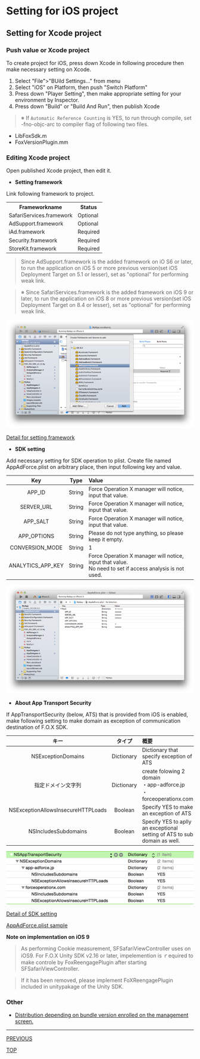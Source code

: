# Setting for iOS project

## **Setting for Xcode project**

### Push value or Xcode project

To create project for iOS, press down Xcode in following  procedure then make necessary setting on Xcode.

1. Select  "File">"BUild Settings..." from menu
2. Select "iOS" on Platform, then push "Switch Platform"
3. Press down "Player Setting", then make appropriate setting for your  environment by Inspector.
4. Press down "Build" or "Build And Run", then publish Xcode

> ※ If `Automatic Reference Counting` is YES, to run through compile, set -fno-objc-arc to compiler flag of following two files.
* LibFoxSdk.m
* FoxVersionPlugin.mm

### Editing Xcode project

Open published Xcode project, then edit it.

* **Setting framework**

Link following framework to project.

<table>
<tr><th>Frameworkname</th><th>Status</th></tr>
<tr><td>SafariServices.framework</td><td>Optional</td></tr>
<tr><td>AdSupport.framework</td><td>Optional</td></tr>
<tr><td>iAd.framework </td><td>Required</td></tr>
<tr><td>Security.framework </td><td>Required </td></tr>
<tr><td>StoreKit.framework </td><td>Required </td></tr>
</table>

> Since AdSupport.framework is the added framework on iO S6 or later, to run the application on iOS 5 or more previous version(set iOS Deployment Target on 5.1 or lesser),  set as "optional" for performing weak link.

> ※ Since SafariServices.framework is the added framework on iOS 9 or later, to run the application on iOS 8 or more previous version(set iOS Deployment Target on 8.4 or lesser),  set as "optional" for performing weak link.

![Setting frame work 01](/lang/en/doc/integration/ios/config_framework/img01.png)

[Detail for setting framework](/lang/en/doc/integration/ios/config_framework/README.md)

* **SDK setting**

Add necessary setting for SDK operation to plist. Create file named AppAdForce.plist on arbitrary place, then input following key and value.

Key | Type | Value
:---: | :---: | :---
APP_ID | String | Force Operation X manager will notice, input that value.
SERVER_URL | String | Force Operation X manager will notice, input that value.
APP_SALT | String | Force Operation X manager will notice, input that value.
APP_OPTIONS | String | Please do not type anything, so please keep it empty.
CONVERSION_MODE | String | 1
ANALYTICS_APP_KEY | String | Force Operation X manager will notice, input that value.<br />No need to set if access analysis is not used.

![Framework setting 01](/lang/en/doc/integration/ios/config_plist/img05.png)

* **About App Transport Security**

If AppTransportSecurity (below, ATS) that is provided from iOS is enabled, make following  setting to make domain as exception of communication destination of F.O.X SDK.

キー | タイプ | 概要
:---: | :---: | :---
NSExceptionDomains|Dictionary|Dictionary that specify exception of ATS
指定ドメイン文字列|Dictionary|create folowing 2 domain <br>・app-adforce.jp<br>・forceoperationx.com
NSExceptionAllowsInsecureHTTPLoads|Boolean|Specify YES to make an exception of ATS
NSIncludesSubdomains|Boolean|Specify YES to aplly  an exceptional setting of ATS to sub domain as well.

![ATS setting ](/lang/en/doc/integration/ios/config_plist/img06.png)

[Detail of SDK setting](/lang/en/doc/integration/ios/config_plist/README.md)

[AppAdForce.plist sample ](/lang/en/doc/integration/ios/config_plist/AppAdForce.plist)

**Note on implementation on iOS 9**

> As performing Cookie measurement, SFSafariViewController uses on iOS9. For F.O.X Unity SDK v2.16 or later, impelemention is
ｒequired to make  controle  by FoxReengagePlugin after starting  SFSafariViewController.

> If it has been removed, please implement FoXReengagePlugin included in unitypakage of the Unity SDK.

### Other

* [Distribution depending on bundle version enrolled on the management screen.](./check_version/README.md)

---
[PREVIOUS](/lang/en/doc/integration/README.md)

[TOP](/lang/en/README.md)
